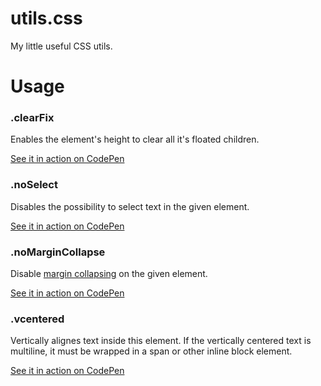 # utils.css

My little useful CSS utils.

# Usage

### .clearFix
Enables the element's height to clear all it's floated children.

[See it in action on CodePen](http://codepen.io/surdu/pen/LRGEYL?editors=1100#0)

### .noSelect
Disables the possibility to select text in the given element.

[See it in action on CodePen](http://codepen.io/surdu/pen/PGbYyL?editors=1000#0)

### .noMarginCollapse
Disable [margin collapsing](https://developer.mozilla.org/en-US/docs/Web/CSS/CSS_Box_Model/Mastering_margin_collapsing) on the given element.

[See it in action on CodePen](http://codepen.io/surdu/pen/XjNAwg?editors=1100#0)

### .vcentered
Vertically alignes text inside this element. If the vertically centered text is multiline, it must be wrapped in a span or other inline block element.

[See it in action on CodePen](http://codepen.io/surdu/pen/WGoZVv?editors=1100#0)
